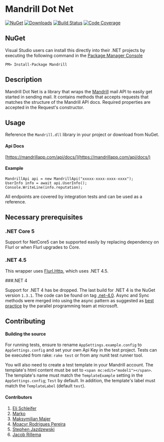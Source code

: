 # Mandrill Dot Net

[![NuGet](http://img.shields.io/nuget/v/Mandrill.svg?style=flat-square)](https://www.nuget.org/packages/Mandrill/)
[![Downloads](http://img.shields.io/nuget/dt/Mandrill.svg?style=flat-square)](https://www.nuget.org/packages/Mandrill/)
[![Build Status](http://img.shields.io/teamcity/codebetter/bt1136.svg?style=flat-square)](http://teamcity.codebetter.com/project.html?projectId=project415&guest=1)
[![Code Coverage](http://img.shields.io/teamcity/coverage/bt1136.svg?style=flat-square)](http://teamcity.codebetter.com/project.html?projectId=project415&guest=1)


## NuGet

Visual Studio users can install this directly into their .NET projects by executing the following command in the [Package Manager Console](http://docs.nuget.org/docs/start-here/using-the-package-manager-console)

    PM> Install-Package Mandrill


## Description

Mandrill Dot Net is a library that wraps the [Mandrill](http://mandrill.com/) mail API to easily get started in sending mail. It contains methods that accepts requests that matches the structure of the Mandrill API docs. Required properties are accepted in the Request's constructor.

## Usage

Reference the `Mandrill.dll` library in your project or download from NuGet.

#### Api Docs

[https://mandrillapp.com/api/docs/](https://mandrillapp.com/api/docs/)

#### Example

    MandrillApi api = new MandrillApi("xxxxx-xxxx-xxxx-xxxx");
    UserInfo info = await api.UserInfo();
    Console.WriteLine(info.reputation);

All endpoints are covered by integration tests and can be used as a reference.

## Necessary prerequisites

### .NET Core 5

Support for NetCore5 can be supported easily by replacing dependency on Flurl or when Flurl upgrades to Core.

### .NET 4.5

This wrapper uses [Flurl.Http](http://tmenier.github.io/Flurl/), which uses .NET 4.5.

###.NET 4

Support for .NET 4 has be dropped. The last build for .NET 4 is the NuGet version `1.3.1`. The code can be found on tag [.net-4.0](https://github.com/shawnmclean/Mandrill-dotnet/tree/net-4.0).
Async and Sync methods were merged into using the async pattern as suggested as [best practice](http://blogs.msdn.com/b/pfxteam/archive/2012/04/13/10293638.aspx) by the parallel programming team at microsoft. 

## Contributing

#### Building the source

For running tests, ensure to rename `AppSettings.example.config` to `AppSettings.config` and
set your own Api Key in the test project. Tests can be executed from rake: `rake test` or from any nunit test runner
tool.

You will also need to create a test template in your Mandrill account. The template's html content must be set to ```<span mc:edit="model1"></span>```.
The template's name must match the `TemplateExample` setting in the `AppSettings.config`; `Test` by default. In addition, the template's label must
match the `TemplateLabel` (default `test`).

#### Contributors

  1. [Eli Schleifer](https://github.com/EliSchleifer)
  2. [Marko](https://github.com/markokristian)
  3. [Maksymilian Majer](https://github.com/maksymilian-majer)
  4. [Moacyr Rodrigues Pereira](https://github.com/moacyr)
  5. [Stephen Jazdzewski](https://github.com/jazd)
  6. [Jacob Rillema](https://github.com/rillemjg)
